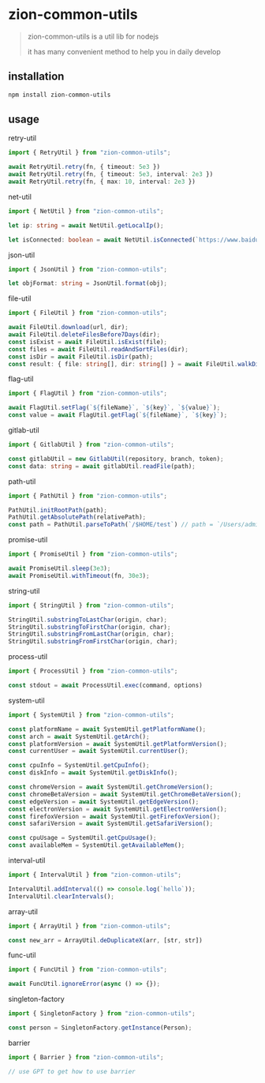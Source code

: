 # zion-common-utils

> zion-common-utils is a util lib for nodejs
> 
> it has many convenient method to help you in daily develop

## installation

```bash
npm install zion-common-utils
```

## usage

retry-util

```typescript
import { RetryUtil } from "zion-common-utils";

await RetryUtil.retry(fn, { timeout: 5e3 })
await RetryUtil.retry(fn, { timeout: 5e3, interval: 2e3 })
await RetryUtil.retry(fn, { max: 10, interval: 2e3 })
```

net-util

```typescript
import { NetUtil } from "zion-common-utils";

let ip: string = await NetUtil.getLocalIp();

let isConnected: boolean = await NetUtil.isConnected(`https://www.baidu.com`);
```

json-util

```typescript
import { JsonUtil } from "zion-common-utils";

let objFormat: string = JsonUtil.format(obj);
```

file-util

```typescript
import { FileUtil } from "zion-common-utils";

await FileUtil.download(url, dir);
await FileUtil.deleteFilesBefore7Days(dir);
const isExist = await FileUtil.isExist(file);
const files = await FileUtil.readAndSortFiles(dir);
const isDir = await FileUtil.isDir(path);
const result: { file: string[], dir: string[] } = await FileUtil.walkDir(dir, depth);
```

flag-util

```typescript
import { FlagUtil } from "zion-common-utils";

await FlagUtil.setFlag(`${fileName}`, `${key}`, `${value}`);
const value = await FlagUtil.getFlag(`${fileName}`, `${key}`);

```

gitlab-util

```typescript
import { GitlabUtil } from "zion-common-utils";

const gitlabUtil = new GitlabUtil(repository, branch, token);
const data: string = await gitlabUtil.readFile(path);
```

path-util

```typescript
import { PathUtil } from "zion-common-utils";

PathUtil.initRootPath(path);
PathUtil.getAbsolutePath(relativePath);
const path = PathUtil.parseToPath(`/$HOME/test`) // path = `/Users/admin/test`
```

promise-util

```typescript
import { PromiseUtil } from "zion-common-utils";

await PromiseUtil.sleep(3e3);
await PromiseUtil.withTimeout(fn, 30e3);
```

string-util

```typescript
import { StringUtil } from "zion-common-utils";

StringUtil.substringToLastChar(origin, char);
StringUtil.substringToFirstChar(origin, char);
StringUtil.substringFromLastChar(origin, char);
StringUtil.substringFromFirstChar(origin, char);
```

process-util

```typescript
import { ProcessUtil } from "zion-common-utils";

const stdout = await ProcessUtil.exec(command, options)
```

system-util

```typescript
import { SystemUtil } from "zion-common-utils";

const platformName = await SystemUtil.getPlatformName();
const arch = await SystemUtil.getArch();
const platformVersion = await SystemUtil.getPlatformVersion();
const currentUser = await SystemUtil.currentUser();

const cpuInfo = SystemUtil.getCpuInfo();
const diskInfo = await SystemUtil.getDiskInfo();

const chromeVersion = await SystemUtil.getChromeVersion();
const chromeBetaVersion = await SystemUtil.getChromeBetaVersion();
const edgeVersion = await SystemUtil.getEdgeVersion();
const electronVersion = await SystemUtil.getElectronVersion();
const firefoxVersion = await SystemUtil.getFirefoxVersion();
const safariVersion = await SystemUtil.getSafariVersion();

const cpuUsage = SystemUtil.getCpuUsage();
const availableMem = SystemUtil.getAvailableMem();
```

interval-util

```typescript
import { IntervalUtil } from "zion-common-utils";

IntervalUtil.addInterval(() => console.log(`hello`));
IntervalUtil.clearIntervals();
```

array-util

```typescript
import { ArrayUtil } from "zion-common-utils";

const new_arr = ArrayUtil.deDuplicateX(arr, [str, str])
```

func-util

```typescript
import { FuncUtil } from "zion-common-utils";

await FuncUtil.ignoreError(async () => {});
```

singleton-factory

```typescript
import { SingletonFactory } from "zion-common-utils";

const person = SingletonFactory.getInstance(Person);
```

barrier

```typescript
import { Barrier } from "zion-common-utils";

// use GPT to get how to use barrier
```
